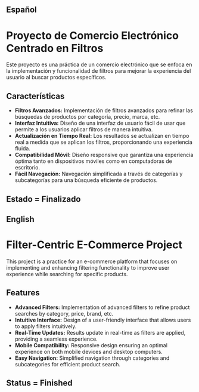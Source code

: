 ## Español

# Proyecto de Comercio Electrónico Centrado en Filtros

Este proyecto es una práctica de un comercio electrónico que se enfoca en la implementación y funcionalidad de filtros para mejorar la experiencia del usuario al buscar productos específicos.

## Características

- **Filtros Avanzados:** Implementación de filtros avanzados para refinar las búsquedas de productos por categoría, precio, marca, etc.
- **Interfaz Intuitiva:** Diseño de una interfaz de usuario fácil de usar que permite a los usuarios aplicar filtros de manera intuitiva.
- **Actualización en Tiempo Real:** Los resultados se actualizan en tiempo real a medida que se aplican los filtros, proporcionando una experiencia fluida.
- **Compatibilidad Móvil:** Diseño responsive que garantiza una experiencia óptima tanto en dispositivos móviles como en computadoras de escritorio.
- **Fácil Navegación:** Navegación simplificada a través de categorías y subcategorías para una búsqueda eficiente de productos.

## Estado = Finalizado


## English

# Filter-Centric E-Commerce Project

This project is a practice for an e-commerce platform that focuses on implementing and enhancing filtering functionality to improve user experience while searching for specific products.

## Features

- **Advanced Filters:** Implementation of advanced filters to refine product searches by category, price, brand, etc.
- **Intuitive Interface:** Design of a user-friendly interface that allows users to apply filters intuitively.
- **Real-Time Updates:** Results update in real-time as filters are applied, providing a seamless experience.
- **Mobile Compatibility:** Responsive design ensuring an optimal experience on both mobile devices and desktop computers.
- **Easy Navigation:** Simplified navigation through categories and subcategories for efficient product search.


## Status = Finished